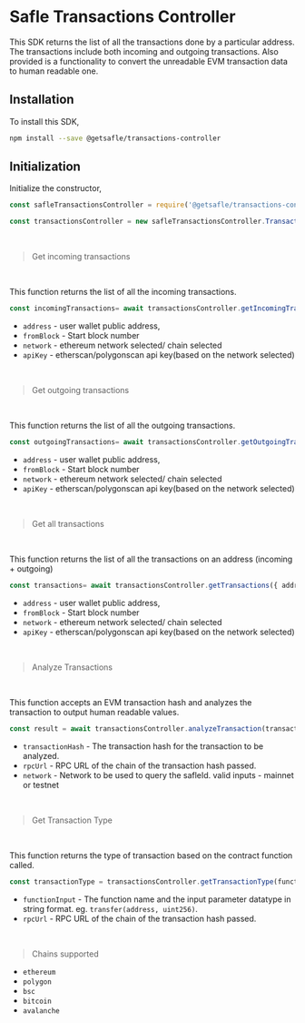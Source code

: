# Safle Transactions Controller

This SDK returns the list of all the transactions done by a particular address.
The transactions include both incoming and outgoing transactions. Also provided is a functionality to convert the unreadable EVM transaction data to human readable one.

## Installation

To install this SDK,

```sh
npm install --save @getsafle/transactions-controller
```

## Initialization

Initialize the constructor,

```js
const safleTransactionsController = require('@getsafle/transactions-controller');

const transactionsController = new safleTransactionsController.TransactionController();
```

<br>

> Get incoming transactions

<br>

This function returns the list of all the incoming transactions.

```js
const incomingTransactions= await transactionsController.getIncomingTransactions({ address, fromBlock, network, apiKey });
```

* `address` - user wallet public address, 
* `fromBlock` - Start block number
* `network` - ethereum network selected/ chain selected
* `apiKey` - etherscan/polygonscan api key(based on the network selected)

<br>

> Get outgoing transactions

<br>

This function returns the list of all the outgoing transactions.

```js
const outgoingTransactions= await transactionsController.getOutgoingTransactions({ address, fromBlock, network, apiKey });
```

* `address` - user wallet public address, 
* `fromBlock` - Start block number
* `network` - ethereum network selected/ chain selected
* `apiKey` - etherscan/polygonscan api key(based on the network selected)

<br>


> Get all transactions

<br>

This function returns the list of all the transactions on an address (incoming + outgoing)

```js
const transactions= await transactionsController.getTransactions({ address, fromBlock, network, apiKey });
```

* `address` - user wallet public address, 
* `fromBlock` - Start block number
* `network` - ethereum network selected/ chain selected
* `apiKey` - etherscan/polygonscan api key(based on the network selected)

<br>

> Analyze Transactions

<br>

This function accepts an EVM transaction hash and analyzes the transaction to output human readable values.

```js
const result = await transactionsController.analyzeTransaction(transactionHash, rpcUrl, network);
```

* `transactionHash` - The transaction hash for the transaction to be analyzed.
* `rpcUrl` - RPC URL of the chain of the transaction hash passed.
* `network` - Network to be used to query the safleId. valid inputs - mainnet or testnet

<br>

> Get Transaction Type

<br>

This function returns the type of transaction based on the contract function called.

```js
const transactionType = transactionsController.getTransactionType(functionInput, rpcUrl);
```

* `functionInput` - The function name and the input parameter datatype in string format. eg. `transfer(address, uint256)`.
* `rpcUrl` - RPC URL of the chain of the transaction hash passed.

<br>

> Chains supported

* `ethereum`
* `polygon`
* `bsc`
* `bitcoin`
* `avalanche`
